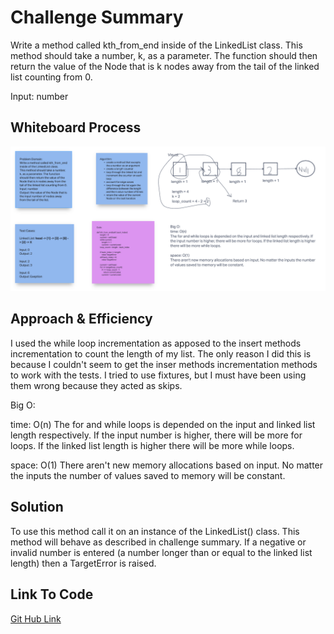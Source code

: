 # Challenge Summary

Write a method called kth_from_end inside of the LinkedList class.
This method should take a number, k, as a parameter. The function should then return the value of the Node that is k nodes away from the tail of the linked list counting from 0.

Input: number

## Whiteboard Process

![kth from end whiteboard](./kth-from-end-whiteboard.png)

## Approach & Efficiency

I used the while loop incrementation as apposed to the insert methods incrementation to count the length of my list. The only reason I did this is because I couldn't seem to get the inser methods incrementation methods to work with the tests. I tried to use fixtures, but I must have been using them wrong because they acted as skips.

Big O:

time: O(n)
The for and while loops is depended on the input and linked list length respectively. If the input number is higher, there will be more for loops. If the linked list length is higher there will be more while loops.

space: O(1)
There aren't new memory allocations based on input. No matter the inputs the number of values saved to memory will be constant.

## Solution

To use this method call it on an instance of the LinkedList() class. This method will behave as described in challenge summary. If a negative or invalid number is entered (a number longer than or equal to the linked list length) then a TargetError is raised.

## Link To Code

[Git Hub Link](https://github.com/colegibbs/data-structures-and-algorithms/blob/main/python/data_structures/linked_list.py)
